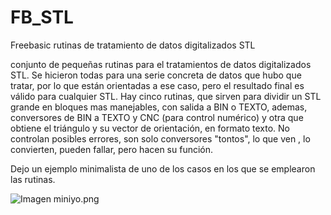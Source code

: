 # FB_STL
Freebasic rutinas de tratamiento de datos digitalizados STL 


conjunto de pequeñas rutinas para el tratamientos de datos digitalizados STL. Se hicieron todas para una serie concreta de datos que hubo que tratar, por lo que están orientadas a ese caso, pero el resultado final es válido para cualquier STL.
Hay cinco rutinas, que sirven para dividir un STL grande en bloques mas manejables, con salida a BIN o TEXTO, ademas, conversores de BIN a TEXTO y CNC (para control numérico) y otra que obtiene el triángulo y su vector de orientación, en formato texto.
No controlan posibles errores, son solo conversores "tontos", lo que ven , lo convierten, pueden fallar, pero hacen su función.

Dejo un ejemplo minimalista de uno de los casos en los que se emplearon las rutinas.

![Imagen miniyo.png](https://github.com/jepalza/FB_STL/blob/main/pictures/miniyo.png)
